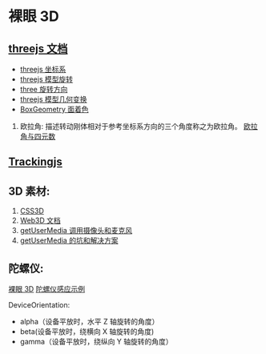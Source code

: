 <!--
 * @Author: TerryMin
 * @Date: 2022-10-12 07:26:48
 * @LastEditors: TerryMin
 * @LastEditTime: 2023-09-22 15:00:40
 * @Description: file not
-->

# 裸眼 3D

## [threejs 文档](https://github.com/mrdoob/three.js/tree/master)

- [threejs 坐标系](https://juejin.cn/post/7239308118474588217)
- [threejs 模型旋转](https://segmentfault.com/a/1190000014943440)
- [three 旋转方向](https://juejin.cn/post/7008314163252428813)
- [threejs 模型几何变换](https://blog.csdn.net/weixin_43081805/article/details/86165753#)
- [BoxGeometry 面着色](https://cloud.tencent.com/developer/ask/sof/1270180)

1. 欧拉角: 描述转动刚体相对于参考坐标系方向的三个角度称之为欧拉角。 [欧拉角与四元数](https://zhuanlan.zhihu.com/p/513687673)

## [Trackingjs](https://github.com/eduardolundgren/tracking.js)

## 3D 素材:

1. [CSS3D](https://github.com/shrekshrek)
2. [Web3D 文档](http://www.webgl3d.cn/)
3. [getUserMedia 调用摄像头和麦克风](https://www.cnblogs.com/cangqinglang/p/10210826.html)
4. [getUserMedia 的坑和解决方案](https://blog.csdn.net/weixin_43864427/article/details/105782611#)

## 陀螺仪:

[裸眼 3D](https://developer.aliyun.com/article/896923)
[陀螺仪感应示例](https://juejin.cn/post/6844903457384562701#heading-4)

DeviceOrientation:

- alpha（设备平放时，水平 Z 轴旋转的角度）
- beta(设备平放时，绕横向 X 轴旋转的角度)
- gamma（设备平放时，绕纵向 Y 轴旋转的角度）
